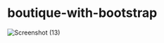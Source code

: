 # boutique-with-bootstrap

![Screenshot (13)](https://user-images.githubusercontent.com/77514940/201470220-2d939dcf-e8ce-447d-9bcf-296aacdb9896.png)

